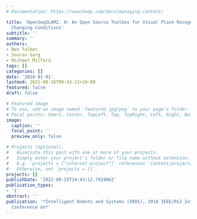 ```yaml
---
# Documentation: https://wowchemy.com/docs/managing-content/

title: 'OpenSeqSLAM2. 0: An Open Source Toolbox for Visual Place Recognition Under
  Changing Conditions'
subtitle: ''
summary: ''
authors:
- Ben Talbot
- Sourav Garg
- Michael Milford
tags: []
categories: []
date: '2018-01-01'
lastmod: 2021-09-26T00:43:12+10:00
featured: false
draft: false

# Featured image
# To use, add an image named `featured.jpg/png` to your page's folder.
# Focal points: Smart, Center, TopLeft, Top, TopRight, Left, Right, BottomLeft, Bottom, BottomRight.
image:
  caption: ''
  focal_point: ''
  preview_only: false

# Projects (optional).
#   Associate this post with one or more of your projects.
#   Simply enter your project's folder or file name without extension.
#   E.g. `projects = ["internal-project"]` references `content/project/deep-learning/index.md`.
#   Otherwise, set `projects = []`.
projects: []
publishDate: '2021-09-25T14:43:12.742906Z'
publication_types:
- '1'
abstract: ''
publication: '*Intelligent Robots and Systems (IROS), 2018 IEEE/RSJ International
  Conference on*'
---
```

